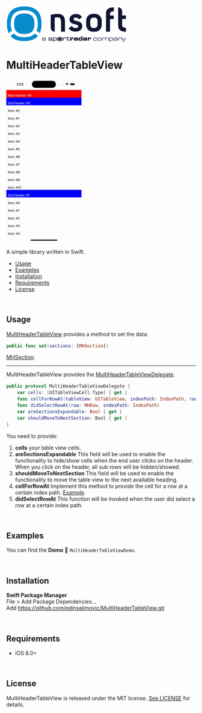 [![NSoft logo](./NSoftLogo.svg)](https://www.nsoft.com/)

# MultiHeaderTableView

<img src="/example.gif" width="200"/>

A simple library written in Swift.

- [Usage](#usage)
- [Examples](#examples)
- [Installation](#installation)
- [Requirements](#requirements)
- [License](#license)

<br>

## Usage

[MultiHeaderTableView](https://github.com/edinsalimovic/MultiHeaderTableView/blob/main/Sources/MultiHeaderTableView/MultiHeaderTableView.swift) provides a method to set the data:

```swift
public func set(sections: [MHSection])
```
[MHSection](https://github.com/edinsalimovic/MultiHeaderTableView/blob/main/Sources/MultiHeaderTableView/MultiHeaderTableView.swift).

---


MultiHeaderTableView provides the [MultiHeaderTableViewDelegate](https://github.com/edinsalimovic/MultiHeaderTableView/blob/main/Sources/MultiHeaderTableView/Model/MHSection.swift).

```swift
public protocol MultiHeaderTableViewDelegate {
    var cells: [UITableViewCell.Type] { get }
    func cellForRowAt(tableView: UITableView, indexPath: IndexPath, row: MHRow) -> UITableViewCell
    func didSelectRowAt(row: MHRow, indexPath: IndexPath)
    var areSectionsExpandable: Bool { get }
    var shouldMoveToNextSection: Bool { get }
}
```

You need to provide:

1. **cells** your table view cells.
2. **areSectionsExpandable** This field will be used to enable the functionality to hide/show cells when the end user clicks on the header. When you click on the header, all sub rows will be hidden/showed.
3. **shouldMoveToNextSection** This field will be used to enable the functionality to move the table view to the next available heading.
4. **cellForRowAt** Implement this method to provide the cell for a row at a certain index path. [Example](https://github.com/edinsalimovic/MultiHeaderTableView/blob/main/MultiHeaderTableViewDemo/MultiHeaderTableViewDemo/ViewController.swift).
5. **didSelectRowAt** This function will be invoked when the user did select a row at a certain index path.

<br>

## Examples

You can find the **Demo** 📁 `MultiHeaderTableViewDemo`.

<br>

## Installation

**Swift Package Manager**\
File > Add Package Dependencies...\
Add https://github.com/edinsalimovic/MultiHeaderTableView.git

<br>

## Requirements

- iOS 8.0+

<br>

## License

MultiHeaderTableView is released under the MIT license. [See LICENSE](https://github.com/edinsalimovic/MultiHeaderTableView/blob/main/LICENSE) for details.

